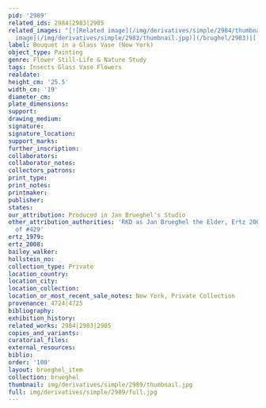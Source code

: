 ```yaml
---
pid: '2989'
related_ids: 2984|2983|2985
related_images: "[![Related image](/img/derivatives/simple/2984/thumbnail.jpg)](/brughel/2984)|[![Related
  image](/img/derivatives/simple/2983/thumbnail.jpg)](/brughel/2983)|[![Related image](/img/derivatives/simple/2985/thumbnail.jpg)](/brughel/2985)"
label: Bouquet in a Glass Vase (New York)
object_type: Painting
genre: Flower Still-Life & Nature Study
tags: Insects Glass Vase Flowers
realdate: 
height_cm: '25.5'
width_cm: '19'
diameter_cm: 
plate_dimensions: 
support: 
drawing_medium: 
signature: 
signature_location: 
support_marks: 
further_inscription: 
collaborators: 
collaborator_notes: 
collectors_patrons: 
print_type: 
print_notes: 
printmaker: 
publisher: 
states: 
our_attribution: Produced in Jan Brueghel's Studio
other_attribution_authorities: 'RKD as Jan Brueghel the Elder, Ertz 2008-10, variant
  of #429'
ertz_1979: 
ertz_2008: 
bailey_walker: 
hollstein_no: 
collection_type: Private
location_country: 
location_city: 
location_collection: 
location_or_most_recent_sale_notes: New York, Private Collection
provenance: 4724|4725
bibliography: 
exhibition_history: 
related_works: 2984|2983|2985
copies_and_variants: 
curatorial_files: 
external_resources: 
biblio: 
order: '100'
layout: brueghel_item
collection: brueghel
thumbnail: img/derivatives/simple/2989/thumbnail.jpg
full: img/derivatives/simple/2989/full.jpg
---
```

